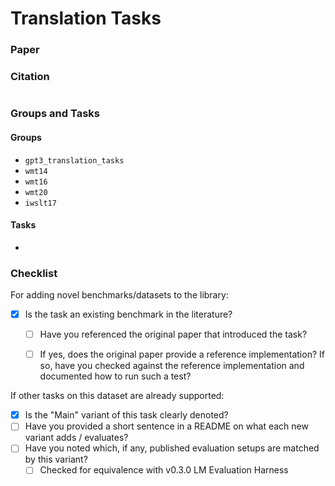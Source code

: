 # Translation Tasks

### Paper



### Citation

```

```

### Groups and Tasks

#### Groups

* `gpt3_translation_tasks`
* `wmt14`
* `wmt16`
* `wmt20`
* `iwslt17`

#### Tasks

*

### Checklist

For adding novel benchmarks/datasets to the library:
* [x] Is the task an existing benchmark in the literature?
  * [ ] Have you referenced the original paper that introduced the task?
  * [ ] If yes, does the original paper provide a reference implementation? If so, have you checked against the reference implementation and documented how to run such a test?


If other tasks on this dataset are already supported:
* [x] Is the "Main" variant of this task clearly denoted?
* [ ] Have you provided a short sentence in a README on what each new variant adds / evaluates?
* [ ] Have you noted which, if any, published evaluation setups are matched by this variant?
  * [ ] Checked for equivalence with v0.3.0 LM Evaluation Harness
